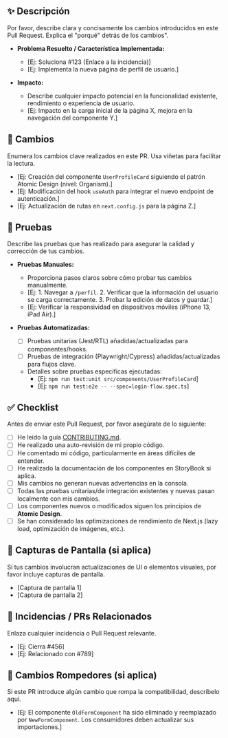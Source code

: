 ## ✨ Descripción

Por favor, describe clara y concisamente los cambios introducidos en este Pull Request. Explica el "porqué" detrás de los cambios".

* **Problema Resuelto / Característica Implementada:**
    * [Ej: Soluciona #123 (Enlace a la incidencia)]
    * [Ej: Implementa la nueva página de perfil de usuario.]

* **Impacto:**
    * Describe cualquier impacto potencial en la funcionalidad existente, rendimiento o experiencia de usuario.
    * [Ej: Impacto en la carga inicial de la página X, mejora en la navegación del componente Y.]

## 🚀 Cambios

Enumera los cambios clave realizados en este PR. Usa viñetas para facilitar la lectura.

* [Ej: Creación del componente `UserProfileCard` siguiendo el patrón Atomic Design (nivel: Organism).]
* [Ej: Modificación del hook `useAuth` para integrar el nuevo endpoint de autenticación.]
* [Ej: Actualización de rutas en `next.config.js` para la página Z.]

## 🧪 Pruebas

Describe las pruebas que has realizado para asegurar la calidad y corrección de tus cambios.

* **Pruebas Manuales:**
    * Proporciona pasos claros sobre cómo probar tus cambios manualmente.
    * [Ej: 1. Navegar a `/perfil`. 2. Verificar que la información del usuario se carga correctamente. 3. Probar la edición de datos y guardar.]
    * [Ej: Verificar la responsividad en dispositivos móviles (iPhone 13, iPad Air).]

* **Pruebas Automatizadas:**
    * [ ] Pruebas unitarias (Jest/RTL) añadidas/actualizadas para componentes/hooks.
    * [ ] Pruebas de integración (Playwright/Cypress) añadidas/actualizadas para flujos clave.
    * Detalles sobre pruebas específicas ejecutadas:
        * [Ej: `npm run test:unit src/components/UserProfileCard`]
        * [Ej: `npm run test:e2e -- --spec=login-flow.spec.ts`]

## ✅ Checklist

Antes de enviar este Pull Request, por favor asegúrate de lo siguiente:

* [ ] He leído la guía [CONTRIBUTING.md](../CONTRIBUTING.md).
* [ ] He realizado una auto-revisión de mi propio código.
* [ ] He comentado mi código, particularmente en áreas difíciles de entender.
* [ ] He realizado la documentación de los componentes en StoryBook si aplica.
* [ ] Mis cambios no generan nuevas advertencias en la consola.
* [ ] Todas las pruebas unitarias/de integración existentes y nuevas pasan localmente con mis cambios.
* [ ] Los componentes nuevos o modificados siguen los principios de **Atomic Design**.
* [ ] Se han considerado las optimizaciones de rendimiento de Next.js (lazy load, optimización de imágenes, etc.).

## 📸 Capturas de Pantalla (si aplica)

Si tus cambios involucran actualizaciones de UI o elementos visuales, por favor incluye capturas de pantalla.

* [Captura de pantalla 1]
* [Captura de pantalla 2]

## 🤝 Incidencias / PRs Relacionados

Enlaza cualquier incidencia o Pull Request relevante.

* [Ej: Cierra #456]
* [Ej: Relacionado con #789]

## 🚨 Cambios Rompedores (si aplica)

Si este PR introduce algún cambio que rompa la compatibilidad, descríbelo aquí.

* [Ej: El componente `OldFormComponent` ha sido eliminado y reemplazado por `NewFormComponent`. Los consumidores deben actualizar sus importaciones.]
